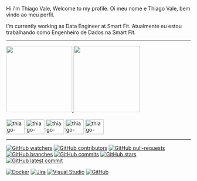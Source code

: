Hi i'm Thiago Vale, Welcome to my profile.
Oi meu nome e Thiago Vale, bem vindo ao meu perfil.

I’m currently working as Data Engineer at Smart Fit.
Atualmente eu estou trabalhando como Engenheiro de Dados na Smart Fit.

---
<div>
  <a href="https://github.com/thiago-vale">
  <img height="180em" src="https://github-readme-stats.vercel.app/api?username=thiago-vale&show_icons=true&theme=highcontrast&include_all_commits=true&count_private=true"/>
  <img height="180em" src="https://github-readme-stats.vercel.app/api/top-langs/?username=thiago-vale&layout=compact&langs_count=7&theme=highcontrast"/>
</div>
  

<div style="display: inline_block"><br>
  <img align="center" alt="thiago-vale" height="40" width="50" src="https://cdn.jsdelivr.net/gh/devicons/devicon/icons/jupyter/jupyter-original-wordmark.svg">
  <img align="center" alt="thiago-vale" height="40" width="50" src="https://cdn.jsdelivr.net/gh/devicons/devicon/icons/mysql/mysql-original.svg">
  <img align="center" alt="thiago-vale" height="40" width="50" src="https://cdn.jsdelivr.net/gh/devicons/devicon/icons/postgresql/postgresql-original.svg">
  <img align="center" alt="thiago-vale" height="40" width="50" src="https://cdn.jsdelivr.net/gh/devicons/devicon/icons/python/python-original.svg">
  <img align="center" alt="thiago-vale" height="40" width="50" src="https://cdn.jsdelivr.net/gh/devicons/devicon/icons/vscode/vscode-original.svg">  
</div>


---
[![GitHub watchers](https://badgen.net/github/watchers/thiago-vale/thiago-vale/)](https://GitHub.com/thiago-vale/thiago-vale/watchers/)
[![GitHub contributors](https://img.shields.io/github/contributors/thiago-vale/badges.svg)](https://GitHub.com/thiago-vale/badges/graphs/contributors/)
[![GitHub pull-requests](https://img.shields.io/github/issues-pr/thiago-vale/thiago-vale)](https://GitHub.com/thiago-vale/thiago-vale/pull/)
[![GitHub branches](https://badgen.net/github/branches/thiago-vale/thiago-vale)](https://github.com/thiago-vale/thiago-vale/)
[![GitHub commits](https://img.shields.io/github/commits-since/thiago-vale/thiago-vale/v1.0.0.svg)](https://GitHub.com/thiago-vale/thiago-vale/commit/)
[![GitHub stars](https://badgen.net/github/stars/thiago-vale/thiago-vale)](https://GitHub.com/thiago-vale/thiago-vale/stargazers/)
[![GitHub latest commit](https://badgen.net/github/last-commit/thiago-vale/thiago-vale)](https://GitHub.com/thiago-vale/thiago-vale/commit/)




[![Docker](https://badgen.net/badge/icon/docker?icon=docker&label)](https://https://docker.com/)
[![Jira](https://badgen.net/badge/icon/jira?icon=jira&label)](https://https://jira.com/)
[![Visual Studio](https://badgen.net/badge/icon/visualstudio?icon=visualstudio&label)](https://visualstudio.microsoft.com)
[![GitHub](https://badgen.net/badge/icon/github?icon=github&label)](https://github.com)
